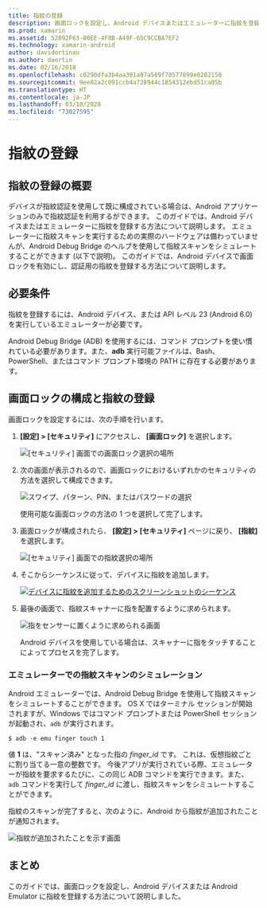 ```yaml
---
title: 指紋の登録
description: 画面ロックを設定し、Android デバイスまたはエミュレーターに指紋を登録する方法。
ms.prod: xamarin
ms.assetid: 52092F63-00EE-4F8B-A49F-65C9CCBA7EF2
ms.technology: xamarin-android
author: davidortinau
ms.author: daortin
ms.date: 02/16/2018
ms.openlocfilehash: c0290dfa3b4aa301a07a589f78577899e8282158
ms.sourcegitcommit: 9ee02a2c091ccb4a728944c1854312ebd51ca05b
ms.translationtype: HT
ms.contentlocale: ja-JP
ms.lasthandoff: 03/10/2020
ms.locfileid: "73027595"
---
```

# <a name="enrolling-a-fingerprint"></a>指紋の登録

## <a name="enrolling-a-fingerprint-overview"></a>指紋の登録の概要

デバイスが指紋認証を使用して既に構成されている場合は、Android アプリケーションのみで指紋認証を利用するができます。 このガイドでは、Android デバイスまたはエミュレーターに指紋を登録する方法について説明します。 エミュレーターに指紋スキャンを実行するための実際のハードウェアは備わっていませんが、Android Debug Bridge のヘルプを使用して指紋スキャンをシミュレートすることができます (以下で説明)。  このガイドでは、Android デバイスで画面ロックを有効にし、認証用の指紋を登録する方法について説明します。

## <a name="requirements"></a>必要条件

指紋を登録するには、Android デバイス、または API レベル 23 (Android 6.0) を実行しているエミュレーターが必要です。

Android Debug Bridge (ADB) を使用するには、コマンド プロンプトを使い慣れている必要があります。また、**adb** 実行可能ファイルは、Bash、PowerShell、またはコマンド プロンプト環境の PATH に存在する必要があります。

## <a name="configuring-a-screen-lock-and-enrolling-a-fingerprint"></a>画面ロックの構成と指紋の登録 

画面ロックを設定するには、次の手順を行います。

1. **[設定] > [セキュリティ]** にアクセスし、 **[画面ロック]** を選択します。

    ![[セキュリティ] 画面での画面ロック選択の場所](enrolling-fingerprint-images/testing-01.png)

2. 次の画面が表示されるので、画面ロックにおけるいずれかのセキュリティの方法を選択して構成できます。 

    ![スワイプ、パターン、PIN、またはパスワードの選択](enrolling-fingerprint-images/testing-02.png)

   使用可能な画面ロックの方法の 1 つを選択して完了します。

3. 画面ロックが構成されたら、 **[設定] > [セキュリティ]** ページに戻り、 **[指紋]** を選択します。

    ![[セキュリティ] 画面での指紋選択の場所](enrolling-fingerprint-images/testing-03.png)

4. そこからシーケンスに従って、デバイスに指紋を追加します。

    [![デバイスに指紋を追加するためのスクリーンショットのシーケンス](enrolling-fingerprint-images/testing-04-sml.png)](enrolling-fingerprint-images/testing-04.png#lightbox)

5. 最後の画面で、指紋スキャナーに指を配置するように求められます。 

    ![指をセンサーに置くように求められる画面](enrolling-fingerprint-images/testing-05.png)

    Android デバイスを使用している場合は、スキャナーに指をタッチすることによってプロセスを完了します。 

### <a name="simulating-a-fingerprint-scan-on-the-emulator"></a>エミュレーターでの指紋スキャンのシミュレーション

Android エミュレーターでは、Android Debug Bridge を使用して指紋スキャンをシミュレートすることができます。 OS X ではターミナル セッションが開始されますが、Windows ではコマンド プロンプトまたは PowerShell セッションが起動され、`adb` が実行されます。

```shell
$ adb -e emu finger touch 1
```

値 **1** は、"スキャン済み" となった指の _finger\_id_ です。 これは、仮想指紋ごとに割り当てる一意の整数です。 今後アプリが実行されている際、エミュレーターが指紋を要求するたびに、この同じ ADB コマンドを実行できます。また、`adb` コマンドを実行して _finger\_id_ に渡し、指紋スキャンをシミュレートすることができます。

指紋のスキャンが完了すると、次のように、Android から指紋が追加されたことが通知されます。  

![指紋が追加されたことを示す画面](enrolling-fingerprint-images/testing-06.png)

## <a name="summary"></a>まとめ 

このガイドでは、画面ロックを設定し、Android デバイスまたは Android Emulator に指紋を登録する方法について説明しました。 
